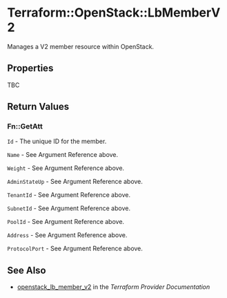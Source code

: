 # Terraform::OpenStack::LbMemberV2

Manages a V2 member resource within OpenStack.

## Properties

TBC

## Return Values

### Fn::GetAtt

`Id` - The unique ID for the member.

`Name` - See Argument Reference above.

`Weight` - See Argument Reference above.

`AdminStateUp` - See Argument Reference above.

`TenantId` - See Argument Reference above.

`SubnetId` - See Argument Reference above.

`PoolId` - See Argument Reference above.

`Address` - See Argument Reference above.

`ProtocolPort` - See Argument Reference above.

## See Also

* [openstack_lb_member_v2](https://www.terraform.io/docs/providers/openstack/r/lb_member_v2.html) in the _Terraform Provider Documentation_